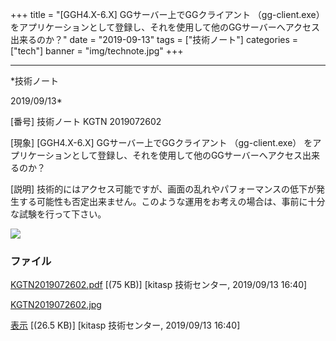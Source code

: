 ﻿+++
title = "[GGH4.X-6.X] GGサーバー上でGGクライアント （gg-client.exe） をアプリケーションとして登録し、それを使用して他のGGサーバーへアクセス出来るのか？"
date = "2019-09-13"
tags = ["技術ノート"]
categories = ["tech"]
banner = "img/technote.jpg"
+++

-----------------------------------------------------------------------------------------------------------------------------

*技術ノート

2019/09/13*


[番号]
技術ノート KGTN 2019072602

[現象]
[GGH4.X-6.X] GGサーバー上でGGクライアント （gg-client.exe）
をアプリケーションとして登録し、それを使用して他のGGサーバーへアクセス出来るのか？

[説明]
技術的にはアクセス可能ですが、画面の乱れやパフォーマンスの低下が発生する可能性も否定出来ません。このような運用をお考えの場合は、事前に十分な試験を行って下さい。

![](http://techreport.kitasp.net/attachments/download/4354/KGTN2019072602.jpg)


### ファイル

 
 


[KGTN2019072602.pdf](http://techreport.kitasp.net/attachments/download/4353/KGTN2019072602.pdf)
 [(75 KB)] [kitasp 技術センター, 2019/09/13
16:40]

[KGTN2019072602.jpg](http://techreport.kitasp.net/attachments/download/4354/KGTN2019072602.jpg)

[表示](http://techreport.kitasp.net/attachments/4354/KGTN2019072602.jpg "表示")
 [(26.5 KB)] [kitasp 技術センター, 2019/09/13
16:40]


 


 

